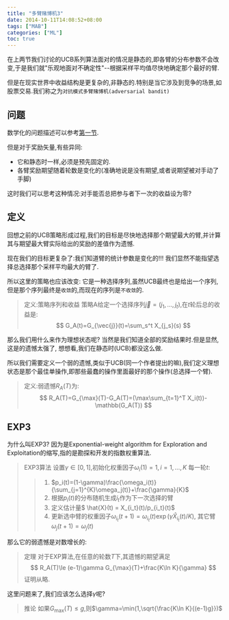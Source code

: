 ```yaml
---
title: "多臂赌博机3"
date: 2014-10-11T14:08:52+08:00
tags: ["MAB"]
categories: ["ML"]
toc: true
---
```


在上两节我们讨论的UCB系列算法面对的情况是静态的,即各臂的分布参数不会改变,于是我们就"乐观地面对不确定性"--根据采样平均值尽快地确定那个最好的臂.

但是在现实世界中收益结构是更复杂的,非静态的.特别是当它涉及到竞争的场景,如股票交易.我们称之为`对抗模式多臂赌博机(adversarial bandit)`

## 问题
数学化的问题描述可以参考[第一节](http://mlyixi.byethost32.com/blog/?p=155).

但是对于奖励矢量,有些异同:

* 它和静态时一样,必须是预先固定的.
* 各臂奖励期望随着轮数是变化的(准确地说是没有期望,或者说期望被对手动了手脚)

这时我们可以思考这种情况:对手能否总把参与者下一次的收益设为零?

## 定义
回想之前的UCB策略形成过程,我们的目标是尽快地选择那个期望最大的臂,并计算其与期望最大臂实际给出的奖励的差值作为遗憾.

现在我们的目标更复杂了:我们知道臂的统计参数是变化的!!! 我们显然不能指望选择总选择那个采样平均最大的臂了.

所以这里的策略也应该改变: 它是一种选择序列,虽然UCB最终也是给出一个序列,但是那个序列最终是`收敛`的,而现在的序列是`不收敛`的.

> 定义:策略序列和收益
> 策略A给定一个选择序列$\vec{j}=(j_1,\ldots,j_t)$,在$t$轮后总的收益是:
$$
G_A(t)=G_{\vec{j}}(t)=\sum_s^t X_{j_s}(s)
$$


那么我们用什么来作为理想状态呢? 当然是我们知道全部的奖励结果时.但是显然, 这是的遗憾太强了, 想想看,我们在静态时(UCB)都没这么做.

所以我们需要定义一个弱的遗憾,类似于UCB(同一个作者提出的嘛),我们定义理想状态是那个最佳单操作,即那些最蠢的操作里面最好的那个操作(总选择一个臂).

> 定义:弱遗憾$R_A(T)$为: 
$$
R_A(T)=G_{\max}(T)-G_A(T)=(\max\sum_{t=1}^T X_i(t))-\mathbb(G_A(T))
$$


## EXP3
为什么叫EXP3? 因为是Exponential-weight algorithm for Exploration and Exploitation的缩写,指的是勘探和开发的指数权重算法.

> EXP3算法
> 设置$\gamma\in [0,1]$,初始化权重因子$\omega_i(1)=1, i=1,\ldots,K$
> 每一轮$t$:
>> 1. $p_i(t)=(1-\gamma)\frac{\omega_i(t)}{\sum_{j=1}^{K}\omega_j(t)}+\frac{\gamma}{K}$
>> 2. 根据$p_i(t)$的分布随机生成$i_t$作为下一次选择的臂
>> 3. 定义估计量$ \hat{X}(t) = X_{i_t}(t)/p_{i_t}(t)$
>> 4. 更新选中臂的权重因子$\omega_{i_t}(t+1)=\omega_{i_t}(t)\exp (\gamma \hat{X}_{i_t}(t)/K)$, 其它臂$\omega_j(t+1)=\omega_j(t)$


那么它的弱遗憾是对数增长的:
> 定理
> 对于EXP算法,在任意的轮数$T$下,其遗憾的期望满足
$$
R_A(T)\le (e-1)\gamma G_{\max}(T)+\frac{K\ln K}{\gamma}
$$
证明从略.

这里问题来了,我们应该怎么选择$\gamma$呢?

> 推论
> 如果$G_{\max}(T)\le g$,则$\gamma=\min(1,\sqrt{\frac{K\ln K}{(e-1)g}})$
